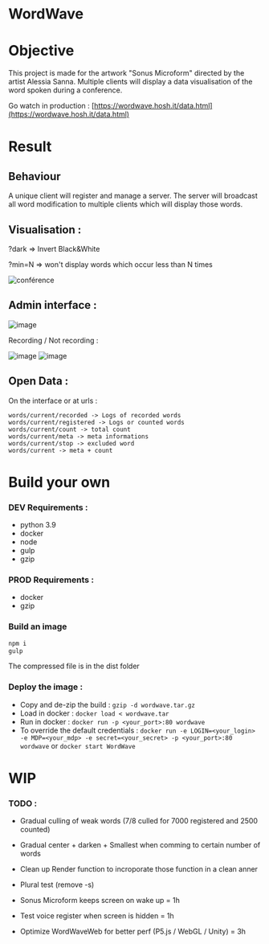 # WordWave 

# Objective

This project is made for the artwork "Sonus Microform" directed by the artist Alessia Sanna. 
Multiple clients will display a data visualisation of the word spoken during a conference. 

Go watch in production : [https://wordwave.hosh.it/data.html](https://wordwave.hosh.it/data.html)

# Result 

## Behaviour

A unique client will register and manage a server. 
The server will broadcast all word modification to multiple clients which will display those words.

## Visualisation : 

?dark => Invert Black&White

?min=N => won't display words which occur less than N times

![conférence](https://user-images.githubusercontent.com/8599093/159574811-6d00d700-837d-4f3f-ac5b-323d47cfb4d3.png)

## Admin interface : 

![image](https://user-images.githubusercontent.com/8599093/159574958-b7830c69-7c62-4d40-b575-9130d2910958.png)

 Recording / Not recording : 

![image](https://user-images.githubusercontent.com/8599093/159574985-8d5b1e44-8478-4ca1-b82b-3537f5e28e37.png)
![image](https://user-images.githubusercontent.com/8599093/159575004-59f309fb-8dc5-4ca5-a2ce-a5fea8479c65.png)

## Open Data : 
On the interface or at urls : 
```
words/current/recorded -> Logs of recorded words
words/current/registered -> Logs or counted words
words/current/count -> total count
words/current/meta -> meta informations
words/current/stop -> excluded word
words/current -> meta + count
```

# Build your own

### DEV Requirements : 
- python 3.9
- docker
- node
- gulp
- gzip

### PROD Requirements : 
- docker
- gzip

### Build an image
```cmd
npm i
gulp
```
The compressed file is in the dist folder

### Deploy the image :

- Copy and de-zip the build : `gzip -d wordwave.tar.gz`
- Load in docker : `docker load < wordwave.tar`
- Run in docker : `docker run -p <your_port>:80 wordwave`
- To override the default credentials : `docker run -e LOGIN=<your_login> -e MDP=<your_mdp> -e secret=<your_secret> -p <your_port>:80 wordwave` or `docker start WordWave`


# WIP
    
### TODO : 

- Gradual culling of weak words (7/8 culled for 7000 registered and 2500 counted) 
- Gradual center + darken + Smallest when comming to certain number of words
- Clean up Render function to incroporate those function in a clean anner
- Plural test (remove -s)

- Sonus Microform keeps screen on wake up = 1h 
- Test voice register when screen is hidden = 1h

- Optimize WordWaveWeb for better perf (P5.js / WebGL / Unity) = 3h
